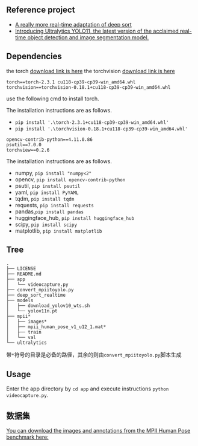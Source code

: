 ## Reference project

- [A really more real-time adaptation of deep sort](https://github.com/levan92/deep_sort_realtime)
- [Introducing Ultralytics YOLO11, the latest version of the acclaimed real-time object detection and image segmentation model. ](https://github.com/ultralytics/ultralytics)




## Dependencies


the torch [download link is here](https://download.pytorch.org/whl/torch/)
the torchvision [download link is here](https://download.pytorch.org/whl/torchvision/)

```
torch==torch-2.3.1 cu118-cp39-cp39-win_amd64.whl
torchvision==torchvision-0.18.1+cu118-cp39-cp39-win_amd64.whl
```

use the following cmd to install torch.

The installation instructions are as follows.

- `pip install '.\torch-2.3.1+cu118-cp39-cp39-win_amd64.whl'`
- `pip install '.\torchvision-0.18.1+cu118-cp39-cp39-win_amd64.whl'`



```
opencv-contrib-python==4.11.0.86
psutil==7.0.0
torchview==0.2.6
```

The installation instructions are as follows.

- numpy, `pip install "numpy<2"`
- opencv, `pip install opencv-contrib-python`
- psutil, `pip install psutil`
- yaml, `pip install PyYAML`
- tqdm, `pip install tqdm`
- requests, `pip install requests`
- pandas,`pip install pandas`
- huggingface_hub, `pip install huggingface_hub`
- scipy, `pip install scipy`
- matplotlib, `pip install matplotlib`

## Tree

```
.
├── LICENSE
├── README.md
├── app
│   └── videocapture.py
├── convert_mpiitoyolo.py
├── deep_sort_realtime
├── models
│   ├── download_yolov10_wts.sh
│   └── yolov11n.pt
├── mpii*
│   ├── images*
│   ├── mpii_human_pose_v1_u12_1.mat*
│   ├── train
│   └── val
└── ultralytics
```

带`*`符号的目录是必备的路径，其余的则由`convert_mpiitoyolo.py`脚本生成

 ## Usage

Enter the app directory by `cd app` and execute instructions `python videocapture.py`.

## 数据集


[You can download the images and annotations from the MPII Human Pose benchmark here:](https://www.mpi-inf.mpg.de/departments/computer-vision-and-machine-learning/software-and-datasets/mpii-human-pose-dataset/download)
